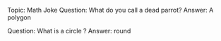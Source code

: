 Topic: Math Joke
Question: What do you call a dead parrot?
Answer: A polygon

Question: What is a circle ?
Answer: round
